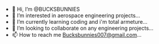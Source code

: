 - 👋 Hi, I’m @BUCKSBUNNIES
- 👀 I’m interested in aerospace engineering projects...
- 🌱 I’m currently learning coding and i'm total armeture...
- 💞️ I’m looking to collaborate on any engineering projects...
- 📫 How to reach me Bucksbunnies007@gmail.com...

<!---
BUCKSBUNNIES/BUCKSBUNNIES is a ✨ special ✨ repository because its `README.md` (this file) appears on your GitHub profile.
You can click the Preview link to take a look at your changes.
--->
